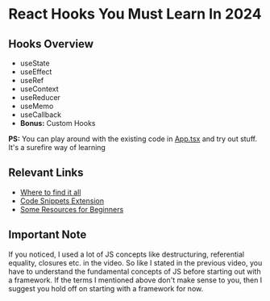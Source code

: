 # React Hooks You Must Learn In 2024

## Hooks Overview

- useState
- useEffect
- useRef
- useContext
- useReducer
- useMemo
- useCallback
- **Bonus:** Custom Hooks

**PS:** You can play around with the existing code in [App.tsx](./src/App.tsx) and try out stuff. It's a surefire way of learning

## Relevant Links

- [Where to find it all](https://react.dev)
- [Code Snippets Extension](https://marketplace.visualstudio.com/items?itemName=xabikos.JavaScriptSnippets)
- [Some Resources for Beginners](https://github.com/CodeWithChisom/Video2)

## Important Note

If you noticed, I used a lot of JS concepts like destructuring, referential equality, closures etc. in the video. So like I stated in the previous video, you have to understand the fundamental concepts of JS before starting out with a framework. If the terms I mentioned above don't make sense to you, then I suggest you hold off on starting with a framework for now.
